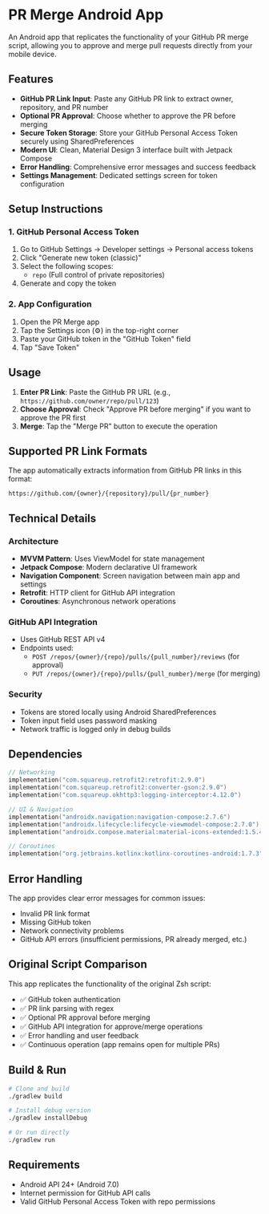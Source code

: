 # PR Merge Android App

An Android app that replicates the functionality of your GitHub PR merge script, allowing you to
approve and merge pull requests directly from your mobile device.

## Features

- **GitHub PR Link Input**: Paste any GitHub PR link to extract owner, repository, and PR number
- **Optional PR Approval**: Choose whether to approve the PR before merging
- **Secure Token Storage**: Store your GitHub Personal Access Token securely using SharedPreferences
- **Modern UI**: Clean, Material Design 3 interface built with Jetpack Compose
- **Error Handling**: Comprehensive error messages and success feedback
- **Settings Management**: Dedicated settings screen for token configuration

## Setup Instructions

### 1. GitHub Personal Access Token

1. Go to GitHub Settings → Developer settings → Personal access tokens
2. Click "Generate new token (classic)"
3. Select the following scopes:
    - `repo` (Full control of private repositories)
4. Generate and copy the token

### 2. App Configuration

1. Open the PR Merge app
2. Tap the Settings icon (⚙️) in the top-right corner
3. Paste your GitHub token in the "GitHub Token" field
4. Tap "Save Token"

## Usage

1. **Enter PR Link**: Paste the GitHub PR URL (e.g., `https://github.com/owner/repo/pull/123`)
2. **Choose Approval**: Check "Approve PR before merging" if you want to approve the PR first
3. **Merge**: Tap the "Merge PR" button to execute the operation

## Supported PR Link Formats

The app automatically extracts information from GitHub PR links in this format:

```
https://github.com/{owner}/{repository}/pull/{pr_number}
```

## Technical Details

### Architecture

- **MVVM Pattern**: Uses ViewModel for state management
- **Jetpack Compose**: Modern declarative UI framework
- **Navigation Component**: Screen navigation between main app and settings
- **Retrofit**: HTTP client for GitHub API integration
- **Coroutines**: Asynchronous network operations

### GitHub API Integration

- Uses GitHub REST API v4
- Endpoints used:
    - `POST /repos/{owner}/{repo}/pulls/{pull_number}/reviews` (for approval)
    - `PUT /repos/{owner}/{repo}/pulls/{pull_number}/merge` (for merging)

### Security

- Tokens are stored locally using Android SharedPreferences
- Token input field uses password masking
- Network traffic is logged only in debug builds

## Dependencies

```kotlin
// Networking
implementation("com.squareup.retrofit2:retrofit:2.9.0")
implementation("com.squareup.retrofit2:converter-gson:2.9.0")
implementation("com.squareup.okhttp3:logging-interceptor:4.12.0")

// UI & Navigation
implementation("androidx.navigation:navigation-compose:2.7.6")
implementation("androidx.lifecycle:lifecycle-viewmodel-compose:2.7.0")
implementation("androidx.compose.material:material-icons-extended:1.5.4")

// Coroutines
implementation("org.jetbrains.kotlinx:kotlinx-coroutines-android:1.7.3")
```

## Error Handling

The app provides clear error messages for common issues:

- Invalid PR link format
- Missing GitHub token
- Network connectivity problems
- GitHub API errors (insufficient permissions, PR already merged, etc.)

## Original Script Comparison

This app replicates the functionality of the original Zsh script:

- ✅ GitHub token authentication
- ✅ PR link parsing with regex
- ✅ Optional PR approval before merging
- ✅ GitHub API integration for approve/merge operations
- ✅ Error handling and user feedback
- ✅ Continuous operation (app remains open for multiple PRs)

## Build & Run

```bash
# Clone and build
./gradlew build

# Install debug version
./gradlew installDebug

# Or run directly
./gradlew run
```

## Requirements

- Android API 24+ (Android 7.0)
- Internet permission for GitHub API calls
- Valid GitHub Personal Access Token with repo permissions